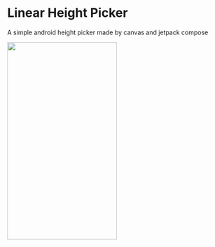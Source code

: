 # Linear Height Picker

A simple android height picker made by canvas and jetpack compose

<img src="https://media1.giphy.com/media/FZEJ62NYDPVRlsYQ3L/giphy.gif?cid=790b7611d0eb01b5f900163ea75b394b715fdd3490930d50&rid=giphy.gif&ct=g" width="250" height="450" />
